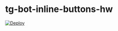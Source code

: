 # tg-bot-inline-buttons-hw


[![Deploy](https://www.herokucdn.com/deploy/button.svg)](https://heroku.com/deploy?template=https://github.com/profiregod/tg-bot-inline-buttons-hw.git)
